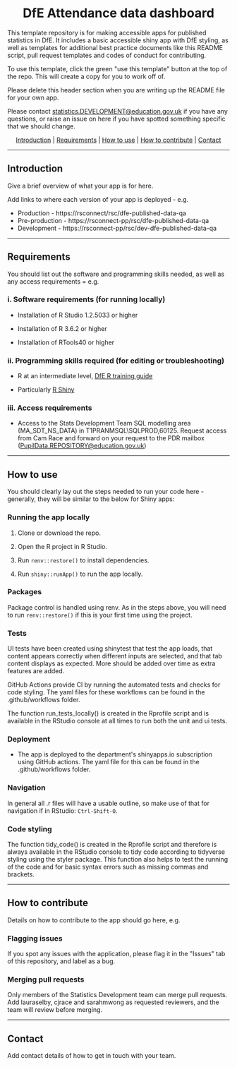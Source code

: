 <h1 align="center">
  <br>
DfE Attendance data dashboard  <br>
</h1>

This template repository is for making accessible apps for published statistics in DfE. It includes a basic accessible shiny app with DfE styling, as well as templates for additional best practice documents like this README script, pull request templates and codes of conduct for contributing.

To use this template, click the green "use this template" button at the top of the repo. This will create a copy for you to work off of.

Please delete this header section when you are writing up the README file for your own app.

Please contact statistics.DEVELOPMENT@education.gov.uk if you have any questions, or raise an issue on here if you have spotted something specific that we should change.

<p align="center">
  <a href="#introduction">Introduction</a> |
  <a href="#requirements">Requirements</a> |
  <a href="#how-to-use">How to use</a> |
  <a href="#how-to-contribute">How to contribute</a> |
  <a href="#contact">Contact</a>
</p>

---

## Introduction

Give a brief overview of what your app is for here.

Add links to where each version of your app is deployed - e.g.

- Production - https://rsconnect/rsc/dfe-published-data-qa
- Pre-production - https://rsconnect-pp/rsc/dfe-published-data-qa
- Development - https://rsconnect-pp/rsc/dev-dfe-published-data-qa


---

## Requirements

You should list out the software and programming skills needed, as well as any access requirements = e.g.


### i. Software requirements (for running locally)

- Installation of R Studio 1.2.5033 or higher

- Installation of R 3.6.2 or higher

- Installation of RTools40 or higher

### ii. Programming skills required (for editing or troubleshooting)

- R at an intermediate level, [DfE R training guide](https://dfe-analytical-services.github.io/r-training-course/)

- Particularly [R Shiny](https://shiny.rstudio.com/)

### iii. Access requirements

- Access to the Stats Development Team SQL modelling area (MA_SDT_NS_DATA) in T1PRANMSQL\SQLPROD,60125. Request access from Cam Race and forward on your request to the PDR mailbox (PupilData.REPOSITORY@education.gov.uk)

---

## How to use

You should clearly lay out the steps needed to run your code here - generally, they will be similar to the below for Shiny apps:


### Running the app locally

1. Clone or download the repo.

2. Open the R project in R Studio.

3. Run `renv::restore()` to install dependencies.

4. Run `shiny::runApp()` to run the app locally.


### Packages

Package control is handled using renv. As in the steps above, you will need to run `renv::restore()` if this is your first time using the project.

### Tests

UI tests have been created using shinytest that test the app loads, that content appears correctly when different inputs are selected, and that tab content displays as expected. More should be added over time as extra features are added.

GitHub Actions provide CI by running the automated tests and checks for code styling. The yaml files for these workflows can be found in the .github/workflows folder.

The function run_tests_locally() is created in the Rprofile script and is available in the RStudio console at all times to run both the unit and ui tests.

### Deployment

- The app is deployed to the department's shinyapps.io subscription using GitHub actions. The yaml file for this can be found in the .github/workflows folder.

### Navigation

In general all .r files will have a usable outline, so make use of that for navigation if in RStudio: `Ctrl-Shift-O`.

### Code styling

The function tidy_code() is created in the Rprofile script and therefore is always available in the RStudio console to tidy code according to tidyverse styling using the styler package. This function also helps to test the running of the code and for basic syntax errors such as missing commas and brackets.


---

## How to contribute

Details on how to contribute to the app should go here, e.g.

### Flagging issues

If you spot any issues with the application, please flag it in the "Issues" tab of this repository, and label as a bug.

### Merging pull requests

Only members of the Statistics Development team can merge pull requests. Add lauraselby, cjrace and sarahmwong as requested reviewers, and the team will review before merging.

---

## Contact

Add contact details of how to get in touch with your team.
